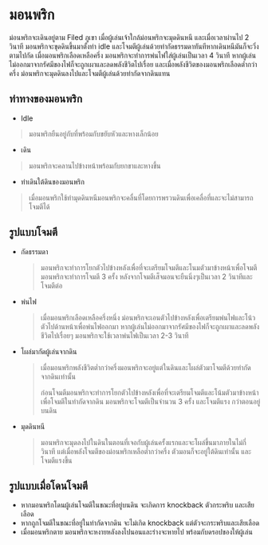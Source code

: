 # มอนพริก

ม่อนพริกจะเดินอยู่ตาม Filed ภูเขา เมื่อผู้เล่นเจ้าใกล้ม่อนพริกจะมุดดินหนี และเมื่อเวลาผ่านไป 2 วินาที มอนพริกจะขุดดินขึ้นมาตั้งท่า idle และโจมตีผู้เล่นด้วยท่ากัดธรรมดาทันทีหากเดินหนีมันก็จะวิ่งตามไปกัด
เมื่อมอนพริกเลือดเหลือครึ่ง มอนพริกจะทำการพ่นไฟใส่ผู้เล่นเป็นเวลา 4 วินาที หากผู้เล่นไม่ออกมาจากรัศมีของไฟก็จะถูกเผาและลดพลังชีวิตไปเรื่อย และเมื่อพลังชีวิตของมอนพริกเลือดต่ำกว่าครึ่ง ม่อนพริกจะมุดดินลงไปและโจมตีผู้เล่นด้วยท่ากัดจากดินแทน
## ท่าทางของมอนพริก
- Idle
> มอนพริกยืนอยู่กับที่พร้อมกับขยับหัวและหางเล็กน้อย
- เดิน
> มอนพริกจะคลานไปข้างหน้าพร้อมกับยกขาและหางขึ้น
- ท่าเดินใต้ดินของมอนพริก
> เมื่อมอนพริกใช้ท่ามุดดินหนีมอนพริกจะคลื่นที่โดยการพรวนดินเพื่อเคลื่อที่และจะไม่สามารถโจมตีได้
## รูปแบบโจมตี
- กัดธรรมดา
  > มอนพริกจะทำการโยกตัวไปข้างหลังเพื่อที่จะเตรียมโจมตีและโนมตัวมาข้างหน้าเพื่อโจมตี มอนพริกจะทำการโจมตี 3 ครั้ง หลังจากโจมตีเส็จมอนจะยืนนิ่งๆเป็นเวลา 2 วินาทีและโจมตีต่อ

- พ่นไฟ
  > เมื่อมอนพริกเลือดเหลือครึ่งหนึ่ง ม่อนพริกจะเอนตัวไปข้างหลังเพื่อเตรียมพ่นไฟและโน้วตัวไปด้านหน้าเพื่อพ่นไฟออกมา หากผู้เล่นไม่ออกมาจากรัศมีของไฟก็จะถูกเผาและลดพลังชีวิตไปเรื่อยๆ มอนพริกจะใช้เวลาพ่นไฟเป็นเวลา 2-3 วินาที
- โผล่มากัดผู้เล่นจากดิน
  > เมื่อมอนพริกพลังชีวิตต่ำกว่าครึ่งมอนพริกจะอยู่แต่ในดินและโผล่ตัวมาโจมตีด้วยท่ากัดจากดินเท่านั้น 
  > 
  > ก่อนโจมตีมอนพริกจะทำการโยกตัวไปข้างหลังเพื่อที่จะเตรียมโจมตีและโน้มตัวมาข้างหน้าเพื่อโจมตีในท่ากัดจากดิน มอนพริกจะโจมตีเป็นจำนวน 3 ครั้ง และโจมตีแรง
  > กว่าตอนอยู่บนดิน
- มุดดินหนี
  > มอนพริกจะมุดลงไปในดินในตอนที่เจอกับผู้เล่นครั้งแรกและจะโผล่ขึ้นมาภายในไม่กี่วินาที แต่เมื่อพลังโจมตีของม่อนพริกเหลือต่ำกว่าครึ่ง ตัวมอนก็จะอยู่ใต้ดินเท่านั้น และโจมตีแรงขึ้น
## รูปแบบเมื่อโดนโจมตี
- หากมอนพริกโดนผู้เล่นโจมตีในขณะที่อยู่บนดิน จะเกิดการ knockback ตัวกระพริบ และเสียเลือด 
- หากถูกโจมตีในขณะที่อยู่ในท่ากัดจากดิน จะไม่เกิด knockback แต่ตัวจะกระพริบและเสียเลือด
- เมื่อมอนพริกตาย มอนพริกจะหงายหลังลงไปนอนและร่างจะหายไป พร้อมกับดรอปของให้ผู้เล่น